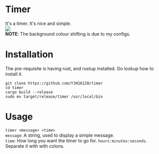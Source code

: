 # Timer
It's a timer. It's nice and simple.  
<img src="https://media.giphy.com/media/EIXRXCW9azCxYRV2xS/giphy.gif">  
**NOTE**: The background colour shifting is due to my configs. 

# Installation
The pre-requisite is having rust, and rustup installed. Go lookup how
to install it.

```
git clone https://github.com/YJH16120/timer
cd timer
cargo build --release
sudo mv target/release/timer /usr/local/bin
```

# Usage
`timer <message> <time>`  
`message`: A string, used to display a simple message.  
`time`: How long you want the timer to go for. `hours:minutes:seconds`. 
Separate it with with colons.


